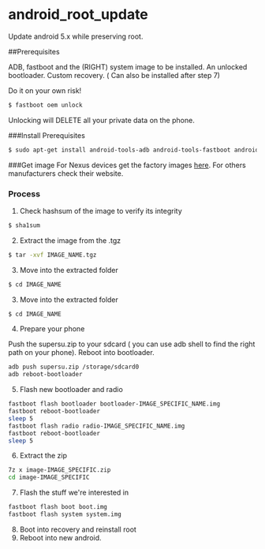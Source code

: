 # android_root_update
Update android 5.x while preserving root.

##Prerequisites

ADB, fastboot and the (RIGHT) system image to be installed.
An unlocked bootloader.
Custom recovery. ( Can also be installed after step 7)

Do it on your own risk!


``` bash
$ fastboot oem unlock
```
Unlocking will DELETE all your private data on the phone.

###Install Prerequisites
``` bash
$ sudo apt-get install android-tools-adb android-tools-fastboot android-tools-adbd android-tools-fsutils  
```

###Get image
For Nexus devices get the factory images [here](https://developers.google.com/android/nexus/images?hl=en). For others manufacturers check their website.


### Process

1. Check hashsum of the image to verify its integrity

``` bash
$ sha1sum 
```

2. Extract the image from the .tgz

``` bash
$ tar -xvf IMAGE_NAME.tgz
```

3. Move into the extracted folder 
``` bash
$ cd IMAGE_NAME
```

3. Move into the extracted folder 
``` bash
$ cd IMAGE_NAME
```

4. Prepare your phone

Push the supersu.zip to your sdcard ( you can use adb shell to find the right path on your phone). Reboot into bootloader.

``` bash
adb push supersu.zip /storage/sdcard0 
adb reboot-bootloader
```

5. Flash new bootloader and radio

``` bash
fastboot flash bootloader bootloader-IMAGE_SPECIFIC_NAME.img
fastboot reboot-bootloader
sleep 5
fastboot flash radio radio-IMAGE_SPECIFIC_NAME.img
fastboot reboot-bootloader
sleep 5
```

6. Extract the zip

``` bash
7z x image-IMAGE_SPECIFIC.zip
cd image-IMAGE_SPECIFIC
```

7. Flash the stuff we're interested in


``` bash
fastboot flash boot boot.img
fastboot flash system system.img
```

8. Boot into recovery and reinstall root
9. Reboot into new android.